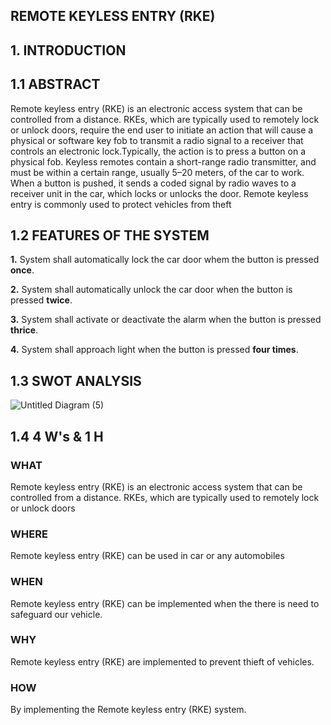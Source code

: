 ## REMOTE KEYLESS ENTRY (RKE)
## 1.   INTRODUCTION
## 1.1 ABSTRACT
Remote keyless entry (RKE) is an electronic access system that can be controlled from a distance. RKEs, which are typically used to remotely lock or unlock doors, require the end user to initiate an action that will cause a physical or software key fob to transmit a radio signal to a receiver that controls an electronic lock.Typically, the action is to press a button on a physical fob. Keyless remotes contain a short-range radio transmitter, and must be within a certain range, usually 5–20 meters, of the car to work. When a button is pushed, it sends a coded signal by radio waves to a receiver unit in the car, which locks or unlocks the door. Remote keyless entry is commonly used to protect vehicles from theft

## 1.2 FEATURES OF THE SYSTEM
**1.** System shall automatically lock the car door whem the button is pressed **once**.

**2.** System shall automatically unlock the car door when the button is pressed **twice**.

**3.** System shall activate or deactivate the alarm when the button is pressed **thrice**.

**4.** System shall approach light when the button is pressed **four times**.

## 1.3 SWOT ANALYSIS
![Untitled Diagram (5)](https://user-images.githubusercontent.com/98818008/157711212-12ce8d24-5cef-4fd4-bda1-881c902903c7.jpg)

## 1.4 4 W's & 1 H
### WHAT
Remote keyless entry (RKE) is an electronic access system that can be controlled from a distance. RKEs, which are typically used to remotely lock or unlock doors

### WHERE
Remote keyless entry (RKE) can be used in car or any automobiles

### WHEN
Remote keyless entry (RKE) can be implemented when the there is need to safeguard our vehicle.

### WHY
Remote keyless entry (RKE) are implemented to prevent thieft of vehicles.

### HOW
By implementing the Remote keyless entry (RKE) system.



